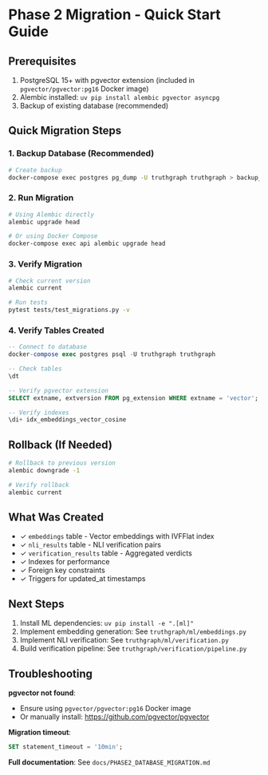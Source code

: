 # Phase 2 Migration - Quick Start Guide

## Prerequisites

1. PostgreSQL 15+ with pgvector extension (included in `pgvector/pgvector:pg16` Docker image)
2. Alembic installed: `uv pip install alembic pgvector asyncpg`
3. Backup of existing database (recommended)

## Quick Migration Steps

### 1. Backup Database (Recommended)

```bash
# Create backup
docker-compose exec postgres pg_dump -U truthgraph truthgraph > backup_$(date +%Y%m%d).sql
```

### 2. Run Migration

```bash
# Using Alembic directly
alembic upgrade head

# Or using Docker Compose
docker-compose exec api alembic upgrade head
```

### 3. Verify Migration

```bash
# Check current version
alembic current

# Run tests
pytest tests/test_migrations.py -v
```

### 4. Verify Tables Created

```sql
-- Connect to database
docker-compose exec postgres psql -U truthgraph truthgraph

-- Check tables
\dt

-- Verify pgvector extension
SELECT extname, extversion FROM pg_extension WHERE extname = 'vector';

-- Verify indexes
\di+ idx_embeddings_vector_cosine
```

## Rollback (If Needed)

```bash
# Rollback to previous version
alembic downgrade -1

# Verify rollback
alembic current
```

## What Was Created

- ✓ `embeddings` table - Vector embeddings with IVFFlat index
- ✓ `nli_results` table - NLI verification pairs
- ✓ `verification_results` table - Aggregated verdicts
- ✓ Indexes for performance
- ✓ Foreign key constraints
- ✓ Triggers for updated_at timestamps

## Next Steps

1. Install ML dependencies: `uv pip install -e ".[ml]"`
2. Implement embedding generation: See `truthgraph/ml/embeddings.py`
3. Implement NLI verification: See `truthgraph/ml/verification.py`
4. Build verification pipeline: See `truthgraph/verification/pipeline.py`

## Troubleshooting

**pgvector not found**:
- Ensure using `pgvector/pgvector:pg16` Docker image
- Or manually install: https://github.com/pgvector/pgvector

**Migration timeout**:
```sql
SET statement_timeout = '10min';
```

**Full documentation**: See `docs/PHASE2_DATABASE_MIGRATION.md`
